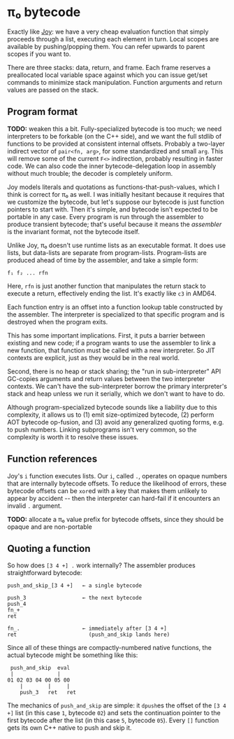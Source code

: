 # π₀ bytecode
Exactly like [Joy](https://en.wikipedia.org/wiki/Joy_(programming_language)): we have a very cheap evaluation function that simply proceeds through a list, executing each element in turn. Local scopes are available by pushing/popping them. You can refer upwards to parent scopes if you want to.

There are three stacks: data, return, and frame. Each frame reserves a preallocated local variable space against which you can issue get/set commands to minimize stack manipulation. Function arguments and return values are passed on the stack.


## Program format
**TODO:** weaken this a bit. Fully-specialized bytecode is too much; we need interpreters to be forkable (on the C++ side), and we want the full stdlib of functions to be provided at consistent internal offsets. Probably a two-layer indirect vector of `pair<fn, arg>`, for some standardized and small `arg`. This will remove some of the current `F<>` indirection, probably resulting in faster code. We can also code the inner bytecode-delegation loop in assembly without much trouble; the decoder is completely uniform.

Joy models literals and quotations as functions-that-push-values, which I think is correct for π₀ as well. I was initially hesitant because it requires that we customize the bytecode, but let's suppose our bytecode is just function pointers to start with. Then it's simple, and bytecode isn't expected to be portable in any case. Every program is run through the assembler to produce transient bytecode; that's useful because it means the _assembler_ is the invariant format, not the bytecode itself.

Unlike Joy, π₀ doesn't use runtime lists as an executable format. It does use lists, but data-lists are separate from program-lists. Program-lists are produced ahead of time by the assembler, and take a simple form:

```
f₁ f₂ ... rfn
```

Here, `rfn` is just another function that manipulates the return stack to execute a return, effectively ending the list. It's exactly like `c3` in AMD64.

Each function entry is an offset into a function lookup table constructed by the assembler. The interpreter is specialized to that specific program and is destroyed when the program exits.

This has some important implications. First, it puts a barrier between existing and new code; if a program wants to use the assembler to link a new function, that function must be called with a new interpreter. So JIT contexts are explicit, just as they would be in the real world.

Second, there is no heap or stack sharing; the "run in sub-interpreter" API GC-copies arguments and return values between the two interpreter contexts. We can't have the sub-interpreter borrow the primary interpreter's stack and heap unless we run it serially, which we don't want to have to do.

Although program-specialized bytecode sounds like a liability due to this complexity, it allows us to (1) emit size-optimized bytecode, (2) perform AOT bytecode op-fusion, and (3) avoid any generalized quoting forms, e.g. to push numbers. Linking subprograms isn't very common, so the complexity is worth it to resolve these issues.


## Function references
Joy's `i` function executes lists. Our `i`, called `.`, operates on opaque numbers that are internally bytecode offsets. To reduce the likelihood of errors, these bytecode offsets can be `xor`ed with a key that makes them unlikely to appear by accident -- then the interpreter can hard-fail if it encounters an invalid `.` argument.

**TODO:** allocate a π₀ value prefix for bytecode offsets, since they should be opaque and are non-portable


## Quoting a function
So how does `[3 4 +] .` work internally? The assembler produces straightforward bytecode:

```
push_and_skip_[3 4 +]   ← a single bytecode

push_3                  ← the next bytecode
push_4
fn_+
ret

fn_.                    ← immediately after [3 4 +]
ret                       (push_and_skip lands here)
```

Since all of these things are compactly-numbered native functions, the actual bytecode might be something like this:

```
 push_and_skip  eval
 |              |
01 02 03 04 00 05 00
    |        |     |
    push_3   ret   ret
```

The mechanics of `push_and_skip` are simple: it `dpush`es the offset of the `[3 4 +]` list (in this case `1`, bytecode `02`) and sets the continuation pointer to the first bytecode after the list (in this case `5`, bytecode `05`). Every `[]` function gets its own C++ native to push and skip it.
